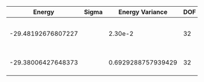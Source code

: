 | Energy             | Sigma | Energy Variance | DOF | Einf              | Method                          | Reference |
|--------------------|-------|-----------------|-----|-------------------|---------------------------------|-----------|
| -29.48192676807227 |       | 2.30e-2         | 32  | 31.49206349206349 | QMC (continuous-time expansion) | [paper](https://journals.aps.org/prb/abstract/10.1103/PhysRevB.93.155117) [code](https://github.com/wangleiphy/SpinlesstV-LCT-INT) |
| -29.38006427648373 |    | 0.6929288757939429 | 32  | 31.49206349206349 | DMRG (maxbonddim = 4096)        | [code](https://github.com/https://github.com/varbench/methods/blob/main/scripts/tV/square_64_P_32_1/dmrg.sh) |
